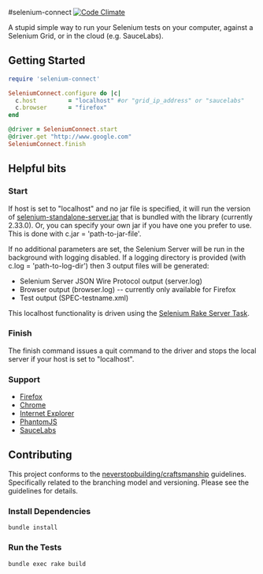 #selenium-connect [![Code Climate](https://codeclimate.com/github/arrgyle/selenium-connect.png)](https://codeclimate.com/github/arrgyle/selenium-connect)

A stupid simple way to run your Selenium tests on your computer, against a Selenium Grid, or in the cloud (e.g. SauceLabs).

## Getting Started
```ruby
require 'selenium-connect'

SeleniumConnect.configure do |c|
  c.host         = "localhost" #or "grid_ip_address" or "saucelabs"
  c.browser      = "firefox"
end

@driver = SeleniumConnect.start
@driver.get "http://www.google.com"
SeleniumConnect.finish
```

## Helpful bits

### Start
If host is set to "localhost" and no jar file is specified, it will run the version of [selenium-standalone-server.jar](https://code.google.com/p/selenium/downloads/list) that is bundled with the library (currently 2.33.0). Or, you can specify your own jar if you have one you prefer to use. This is done with c.jar = 'path-to-jar-file'.  

If no additional parameters are set, the Selenium Server will be run in the background with logging disabled. If a logging directory is provided (with c.log = 'path-to-log-dir') then 3 output files will be generated:  
+ Selenium Server JSON Wire Protocol output (server.log)  
+ Browser output (browser.log) -- currently only available for Firefox  
+ Test output (SPEC-testname.xml)  

This localhost functionality is driven using the [Selenium Rake Server Task](http://selenium.googlecode.com/svn/trunk/docs/api/rb/Selenium/Rake/ServerTask.html).  

### Finish
The finish command issues a quit command to the driver and stops the local server if your host is set to "localhost".

### Support
- [Firefox](https://github.com/arrgyle/selenium-connect/blob/develop/spec/acceptance/firefox_spec.rb)  
- [Chrome](https://github.com/arrgyle/selenium-connect/blob/develop/spec/acceptance/chrome_spec.rb)  
- [Internet Explorer](https://github.com/arrgyle/selenium-connect/blob/develop/spec/acceptance/ie_spec.rb)  
- [PhantomJS](https://github.com/arrgyle/selenium-connect/blob/develop/spec/acceptance/headless_spec.rb)  
- [SauceLabs](https://github.com/arrgyle/selenium-connect/blob/develop/spec/acceptance/sauce_spec.rb)  

## Contributing

This project conforms to the [neverstopbuilding/craftsmanship](https://github.com/neverstopbuilding/craftsmanship) guidelines. Specifically related to the branching model and versioning. Please see the guidelines for details.

### Install Dependencies

    bundle install

### Run the Tests

    bundle exec rake build
